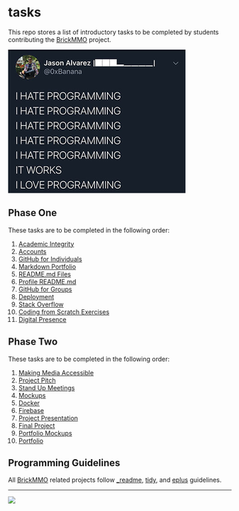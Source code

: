 # tasks

<style>@import url("//readme.codeadam.ca/readme.css");</style>

This repo stores a list of introductory tasks to be completed by students contributing the [BrickMMO](http://brickmmo.com/) project.

![I Love Hate Programming](images/meme-hate-love.jpeg)

## Phase One

These tasks are to be completed in the following order:

1. [Academic Integrity](academic-integrity)
2. [Accounts](accounts)
3. [GitHub for Individuals](individuals)
4. [Markdown Portfolio](markdown-portfolio)
5. [README.md Files](readme-files)
6. [Profile README.md](profile-readme)
7. [GitHub for Groups](groups)
8. [Deployment](deployment)
9. [Stack Overflow](stack-overflow)
10. [Coding from Scratch Exercises](coding-exercises)
11. [Digital Presence](digital-presence)

## Phase Two

These tasks are to be completed in the following order:

1. [Making Media Accessible](making-media-accessible)
2. [Project Pitch](project-pitch)
3. [Stand Up Meetings](standup-meetings)
4. [Mockups](mockups)
5. [Docker](docker)
6. [Firebase](firebase)
7. [Project Presentation](project-presentation)
8. [Final Project](final-project)
9. [Portfolio Mockups](portfolio-mockups)
10. [Portfolio](portfolio)

## Programming Guidelines

All [BrickMMO](https://brickmmo.com/) related projects follow [\_readme](https://readme.codeadam.ca/), [tidy](https://tidy.codeadam.ca/), and [eplus](https://eplus.codeadam.ca/) guidelines.

---

<a href="https://brickmmo.com">
<img src="https://brickmmo.com/images/brickmmo-logo-horizontal.jpg" width="100">
</a>

